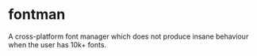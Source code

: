 fontman
=======

A cross-platform font manager which does not produce insane behaviour when the user has 10k+ fonts.
